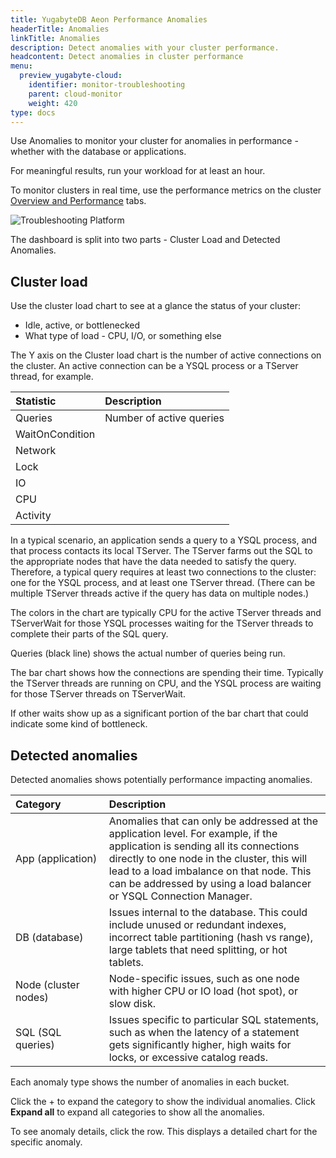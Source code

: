```yaml
---
title: YugabyteDB Aeon Performance Anomalies
headerTitle: Anomalies
linkTitle: Anomalies
description: Detect anomalies with your cluster performance.
headcontent: Detect anomalies in cluster performance
menu:
  preview_yugabyte-cloud:
    identifier: monitor-troubleshooting
    parent: cloud-monitor
    weight: 420
type: docs
---
```


Use Anomalies to monitor your cluster for anomalies in performance - whether with the database or applications.

For meaningful results, run your workload for at least an hour.

To monitor clusters in real time, use the performance metrics on the cluster [Overview and Performance](../overview/) tabs.

![Troubleshooting Platform](/images/yb-cloud/managed-monitor-advisor.png)

The dashboard is split into two parts - Cluster Load and Detected Anomalies.

## Cluster load

Use the cluster load chart to see at a glance the status of your cluster:

- Idle, active, or bottlenecked
- What type of load - CPU, I/O, or something else

The Y axis on the Cluster load chart is the number of active connections on the cluster. An active connection can be a YSQL process or a TServer thread, for example.

| Statistic | Description |
| :--- | :--- |
| Queries | Number of active queries |
| WaitOnCondition |
| Network |
| Lock |
| IO |
| CPU |
| Activity |

In a typical scenario, an application sends a query to a YSQL process, and that process contacts its local TServer. The TServer farms out the SQL to the appropriate nodes that have the data needed to satisfy the query. Therefore, a typical query requires at least two connections to the cluster: one for the YSQL process, and at least one TServer thread. (There can be multiple TServer threads active if the query has data on multiple nodes.)

The colors in the chart are typically CPU for the active TServer threads and TServerWait for those YSQL processes waiting for the TServer threads to complete their parts of the SQL query.

Queries (black line) shows the actual number of queries being run.

The bar chart shows how the connections are spending their time. Typically the TServer threads are running on CPU, and the YSQL process are waiting for those TServer threads on TServerWait.

If other waits show up as a significant portion of the bar chart that could indicate some kind of bottleneck.

## Detected anomalies

Detected anomalies shows potentially performance impacting anomalies.

| Category | Description |
| :------ | :---------- |
| App&nbsp;(application) | Anomalies that can only be addressed at the application level. For example, if the application is sending all its connections directly to one node in the cluster, this will lead to a load imbalance on that node. This can be addressed by using a load balancer or YSQL Connection Manager. |
| DB (database) | Issues internal to the database. This could include unused or redundant indexes, incorrect table partitioning (hash vs range), large tablets that need splitting, or hot tablets. |
| Node (cluster nodes) | Node-specific issues, such as one node with higher CPU or IO load (hot spot), or slow disk. |
| SQL (SQL queries) | Issues specific to particular SQL statements, such as when the latency of a statement gets significantly higher, high waits for locks, or excessive catalog reads. |

Each anomaly type shows the number of anomalies in each bucket.

Click the + to expand the category to show the individual anomalies. Click **Expand all** to expand all categories to show all the anomalies.

To see anomaly details, click the row. This displays a detailed chart for the specific anomaly.
